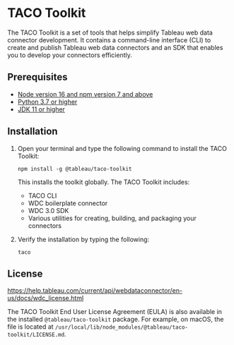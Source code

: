 # TACO Toolkit

The TACO Toolkit is a set of tools that helps simplify Tableau web data connector development. It contains a command-line interface (CLI) to create and publish Tableau web data connectors and an SDK that enables you to develop your connectors efficiently.

## Prerequisites

- [Node version 16 and npm version 7 and above](https://nodejs.org/en/download/)
- [Python 3.7 or higher](https://www.python.org/downloads/)
- [JDK 11 or higher](https://www.oracle.com/java/technologies/downloads/)

## Installation

1. Open your terminal and type the following command to install the TACO Toolkit:

   ```
   npm install -g @tableau/taco-toolkit
   ```

   This installs the toolkit globally. The TACO Toolkit includes:

   - TACO CLI
   - WDC boilerplate connector
   - WDC 3.0 SDK
   - Various utilities for creating, building, and packaging your connectors

2. Verify the installation by typing the following:

   ```
   taco
   ```

## License

https://help.tableau.com/current/api/webdataconnector/en-us/docs/wdc_license.html

The TACO Toolkit End User License Agreement (EULA) is also available in the installed `@tableau/taco-toolkit` package. For example, on macOS, the file is located at `/usr/local/lib/node_modules/@tableau/taco-toolkit/LICENSE.md`.
